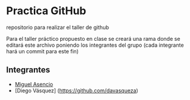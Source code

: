 # Practica GitHub
repositorio para realizar el taller de github

Para el taller práctico propuesto en clase se creará una rama donde se editará este archivo poniendo los integrantes del grupo (cada integrante hará un commit para este fin)

## Integrantes
  - [Miguel Asencio](https://github.com/maasencioh)
  - [Diego Vásquez] (https://github.com/davasqueza)
